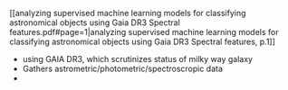 [[analyzing supervised machine learning models for classifying astronomical objects using Gaia DR3 Spectral features.pdf#page=1|analyzing supervised machine learning models for classifying astronomical objects using Gaia DR3 Spectral features, p.1]]
- using GAIA DR3, which scrutinizes status of milky way galaxy
- Gathers astrometric/photometric/spectroscropic data
- 